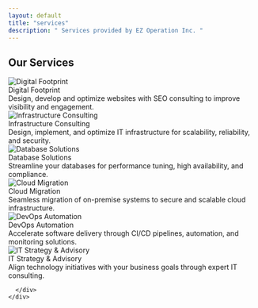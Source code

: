 ```yaml
---
layout: default
title: "services"
description: " Services provided by EZ Operation Inc. "
---
```


<section class="py-5 bg-light">
    <div class="container">
      <h2 class="text-center mb-5">Our Services</h2>
      <div class="row g-4">
        <!-- Service 1 -->
        <div class="col-md-4">
          <div class="card service-card shadow-sm">
            <img src="https://via.placeholder.com/400x200" class="service-img" alt="Digital Footprint"/>
            <div class="card-body text-center">
              <i class="fas fa-globe service-icon"></i>
              <div class="service-title">Digital Footprint</div>
            </div>
            <div class="service-overlay">
              Design, develop and optimize websites with SEO consulting to improve visibility and engagement.
            </div>
          </div>
        </div>
        <!-- Service 2 -->
        <div class="col-md-4">
          <div class="card service-card shadow-sm">
            <img src="https://via.placeholder.com/400x200" class="service-img" alt="Infrastructure Consulting"/>
            <div class="card-body text-center">
              <i class="fas fa-network-wired service-icon"></i>
              <div class="service-title">Infrastructure Consulting</div>
            </div>
            <div class="service-overlay">
              Design, implement, and optimize IT infrastructure for scalability, reliability, and security.
            </div>
          </div>
        </div>
        <!-- Service 3 -->
        <div class="col-md-4">
          <div class="card service-card shadow-sm">
            <img src="https://via.placeholder.com/400x200" class="service-img" alt="Database Solutions"/>
            <div class="card-body text-center">
              <i class="fas fa-database service-icon"></i>
              <div class="service-title">Database Solutions</div>
            </div>
            <div class="service-overlay">
              Streamline your databases for performance tuning, high availability, and compliance.
            </div>
          </div>
        </div>
        <!-- Service 4 -->
        <div class="col-md-4">
          <div class="card service-card shadow-sm">
            <img src="https://via.placeholder.com/400x200" class="service-img" alt="Cloud Migration"/>
            <div class="card-body text-center">
              <i class="fas fa-cloud-upload-alt service-icon"></i>
              <div class="service-title">Cloud Migration</div>
            </div>
            <div class="service-overlay">
              Seamless migration of on-premise systems to secure and scalable cloud infrastructure.
            </div>
          </div>
        </div>
        <!-- Service 5 -->
        <div class="col-md-4">
          <div class="card service-card shadow-sm">
            <img src="https://via.placeholder.com/400x200" class="service-img" alt="DevOps Automation"/>
            <div class="card-body text-center">
              <i class="fas fa-cogs service-icon"></i>
              <div class="service-title">DevOps Automation</div>
            </div>
            <div class="service-overlay">
              Accelerate software delivery through CI/CD pipelines, automation, and monitoring solutions.
            </div>
          </div>
        </div>
        <!-- Service 6 -->
        <div class="col-md-4">
          <div class="card service-card shadow-sm">
            <img src="https://via.placeholder.com/400x200" class="service-img" alt="IT Strategy & Advisory"/>
            <div class="card-body text-center">
              <i class="fas fa-lightbulb service-icon"></i>
              <div class="service-title">IT Strategy & Advisory</div>
            </div>
            <div class="service-overlay">
              Align technology initiatives with your business goals through expert IT consulting.
            </div>
          </div>
        </div>

      </div>
    </div>
</section>

<script src="https://cdn.jsdelivr.net/npm/bootstrap@5.3.3/dist/js/bootstrap.bundle.min.js"></script>
